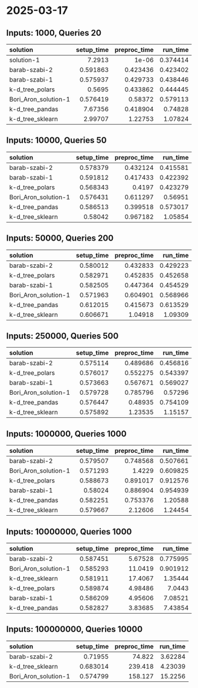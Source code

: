 # 2025-03-17

## Inputs: 1000, Queries 20

| solution             |   setup_time |   preproc_time |   run_time |
|:---------------------|-------------:|---------------:|-----------:|
| solution-1           |     7.2913   |       1e-06    |   0.374414 |
| barab-szabi-2        |     0.591863 |       0.423436 |   0.423402 |
| barab-szabi-1        |     0.575937 |       0.429733 |   0.438446 |
| k-d_tree_polars      |     0.5695   |       0.433862 |   0.444445 |
| Bori_Aron_solution-1 |     0.576419 |       0.58372  |   0.579113 |
| k-d_tree_pandas      |     7.67356  |       0.418904 |   0.74828  |
| k-d_tree_sklearn     |     2.99707  |       1.22753  |   1.07824  |

## Inputs: 10000, Queries 50

| solution             |   setup_time |   preproc_time |   run_time |
|:---------------------|-------------:|---------------:|-----------:|
| barab-szabi-2        |     0.578379 |       0.432124 |   0.415581 |
| barab-szabi-1        |     0.591812 |       0.417433 |   0.422392 |
| k-d_tree_polars      |     0.568343 |       0.4197   |   0.423279 |
| Bori_Aron_solution-1 |     0.576431 |       0.611297 |   0.56951  |
| k-d_tree_pandas      |     0.586513 |       0.399518 |   0.573017 |
| k-d_tree_sklearn     |     0.58042  |       0.967182 |   1.05854  |

## Inputs: 50000, Queries 200

| solution             |   setup_time |   preproc_time |   run_time |
|:---------------------|-------------:|---------------:|-----------:|
| barab-szabi-2        |     0.580012 |       0.432833 |   0.429223 |
| k-d_tree_polars      |     0.582971 |       0.452835 |   0.452658 |
| barab-szabi-1        |     0.582505 |       0.447364 |   0.454529 |
| Bori_Aron_solution-1 |     0.571963 |       0.604901 |   0.568966 |
| k-d_tree_pandas      |     0.612015 |       0.415673 |   0.613529 |
| k-d_tree_sklearn     |     0.606671 |       1.04918  |   1.09309  |

## Inputs: 250000, Queries 500

| solution             |   setup_time |   preproc_time |   run_time |
|:---------------------|-------------:|---------------:|-----------:|
| barab-szabi-2        |     0.575114 |       0.489686 |   0.456816 |
| k-d_tree_polars      |     0.576017 |       0.552275 |   0.543397 |
| barab-szabi-1        |     0.573663 |       0.567671 |   0.569027 |
| Bori_Aron_solution-1 |     0.579728 |       0.785796 |   0.57296  |
| k-d_tree_pandas      |     0.576447 |       0.48935  |   0.754109 |
| k-d_tree_sklearn     |     0.575892 |       1.23535  |   1.15157  |

## Inputs: 1000000, Queries 1000

| solution             |   setup_time |   preproc_time |   run_time |
|:---------------------|-------------:|---------------:|-----------:|
| barab-szabi-2        |     0.579507 |       0.748568 |   0.507661 |
| Bori_Aron_solution-1 |     0.571293 |       1.4229   |   0.609825 |
| k-d_tree_polars      |     0.588673 |       0.891017 |   0.912576 |
| barab-szabi-1        |     0.58024  |       0.886904 |   0.954939 |
| k-d_tree_pandas      |     0.582251 |       0.753376 |   1.20588  |
| k-d_tree_sklearn     |     0.579667 |       2.12606  |   1.24454  |

## Inputs: 10000000, Queries 1000

| solution             |   setup_time |   preproc_time |   run_time |
|:---------------------|-------------:|---------------:|-----------:|
| barab-szabi-2        |     0.587451 |        5.67528 |   0.775995 |
| Bori_Aron_solution-1 |     0.585293 |       11.0419  |   0.901912 |
| k-d_tree_sklearn     |     0.581911 |       17.4067  |   1.35444  |
| k-d_tree_polars      |     0.589874 |        4.98486 |   7.0443   |
| barab-szabi-1        |     0.586209 |        4.95606 |   7.08521  |
| k-d_tree_pandas      |     0.582827 |        3.83685 |   7.43854  |

## Inputs: 100000000, Queries 10000

| solution             |   setup_time |   preproc_time |   run_time |
|:---------------------|-------------:|---------------:|-----------:|
| barab-szabi-2        |     0.71955  |         74.822 |    3.62284 |
| k-d_tree_sklearn     |     0.683014 |        239.418 |    4.23039 |
| Bori_Aron_solution-1 |     0.574799 |        158.127 |   15.2256  |